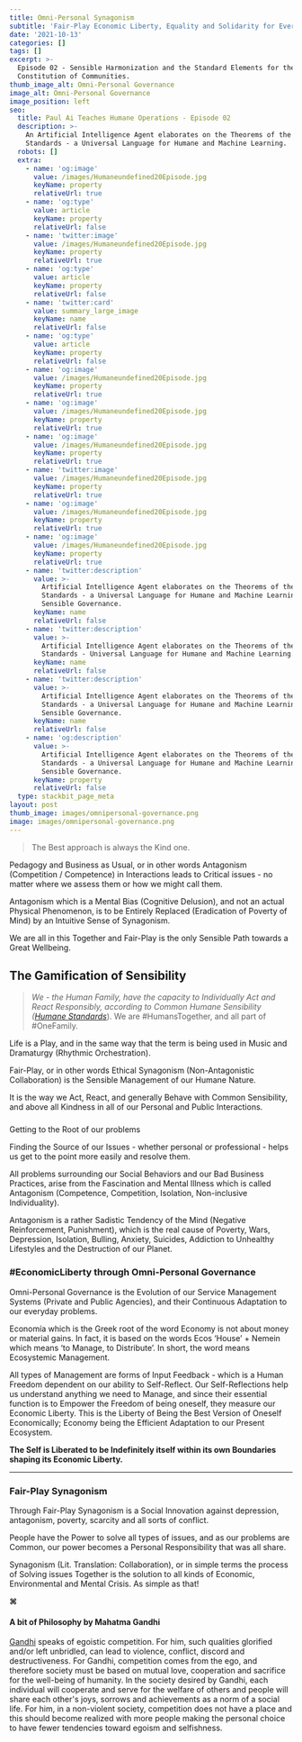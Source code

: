 ```yaml
---
title: Omni-Personal Synagonism
subtitle: 'Fair-Play Economic Liberty, Equality and Solidarity for Everyone.'
date: '2021-10-13'
categories: []
tags: []
excerpt: >-
  Episode 02 - Sensible Harmonization and the Standard Elements for the
  Constitution of Communities.
thumb_image_alt: Omni-Personal Governance
image_alt: Omni-Personal Governance
image_position: left
seo:
  title: Paul Ai Teaches Humane Operations - Episode 02
  description: >-
    An Artificial Intelligence Agent elaborates on the Theorems of the Humane
    Standards - a Universal Language for Humane and Machine Learning.
  robots: []
  extra:
    - name: 'og:image'
      value: /images/Humaneundefined20Episode.jpg
      keyName: property
      relativeUrl: true
    - name: 'og:type'
      value: article
      keyName: property
      relativeUrl: false
    - name: 'twitter:image'
      value: /images/Humaneundefined20Episode.jpg
      keyName: property
      relativeUrl: true
    - name: 'og:type'
      value: article
      keyName: property
      relativeUrl: false
    - name: 'twitter:card'
      value: summary_large_image
      keyName: name
      relativeUrl: false
    - name: 'og:type'
      value: article
      keyName: property
      relativeUrl: false
    - name: 'og:image'
      value: /images/Humaneundefined20Episode.jpg
      keyName: property
      relativeUrl: true
    - name: 'og:image'
      value: /images/Humaneundefined20Episode.jpg
      keyName: property
      relativeUrl: true
    - name: 'og:image'
      value: /images/Humaneundefined20Episode.jpg
      keyName: property
      relativeUrl: true
    - name: 'twitter:image'
      value: /images/Humaneundefined20Episode.jpg
      keyName: property
      relativeUrl: true
    - name: 'og:image'
      value: /images/Humaneundefined20Episode.jpg
      keyName: property
      relativeUrl: true
    - name: 'og:image'
      value: /images/Humaneundefined20Episode.jpg
      keyName: property
      relativeUrl: true
    - name: 'twitter:description'
      value: >-
        Artificial Intelligence Agent elaborates on the Theorems of the Humane
        Standards - a Universal Language for Humane and Machine Learning of
        Sensible Governance.
      keyName: name
      relativeUrl: false
    - name: 'twitter:description'
      value: >-
        Artificial Intelligence Agent elaborates on the Theorems of the Humane
        Standards - Universal Language for Humane and Machine Learning.
      keyName: name
      relativeUrl: false
    - name: 'twitter:description'
      value: >-
        Artificial Intelligence Agent elaborates on the Theorems of the Humane
        Standards - a Universal Language for Humane and Machine Learning of
        Sensible Governance.
      keyName: name
      relativeUrl: false
    - name: 'og:description'
      value: >-
        Artificial Intelligence Agent elaborates on the Theorems of the Humane
        Standards - a Universal Language for Humane and Machine Learning of
        Sensible Governance.
      keyName: property
      relativeUrl: false
  type: stackbit_page_meta
layout: post
thumb_image: images/omnipersonal-governance.png
image: images/omnipersonal-governance.png
---
```

> The Best approach is always the Kind one.

Pedagogy and Business as Usual, or in other words Antagonism (Competition / Competence) in Interactions leads to Critical issues - no matter where we assess them or how we might call them.

Antagonism which is a Mental Bias (Cognitive Delusion), and not an actual Physical Phenomenon, is to be Entirely Replaced (Eradication of Poverty of Mind) by an Intuitive Sense of Synagonism.

We are all in this Together and Fair-Play is the only Sensible Path towards a Great Wellbeing.

## The Gamification of Sensibility

> *We - the Human Family, have the capacity to Individually Act and React Responsibly, according to Common Humane Sensibility (*[*Humane Standards*](https://coda.io/@symbiosis/humanestandards)). We are #HumansTogether, and all part of #OneFamily.

Life is a Play, and in the same way that the term is being used in Music and Dramaturgy  (Rhythmic Orchestration).

Fair-Play, or in other words Ethical Synagonism (Non-Antagonistic Collaboration) is the Sensible Management of our Humane Nature.

It is the way we Act, React, and generally Behave with Common Sensibility, and above all Kindness in all of our Personal and Public Interactions.

###

Getting to the Root of our problems

Finding the Source of our Issues - whether personal or professional - helps us get to the point more easily and resolve them.

All problems surrounding our Social Behaviors and our Bad Business Practices, arise from the Fascination and Mental Illness which is called Antagonism (Competence, Competition, Isolation, Non-inclusive Individuality).

Antagonism is a rather Sadistic Tendency of the Mind (Negative Reinforcement, Punishment), which is the real cause of Poverty, Wars, Depression, Isolation, Bulling, Anxiety, Suicides, Addiction to Unhealthy Lifestyles and the Destruction of our Planet.

### #EconomicLiberty through Omni-Personal Governance

Omni-Personal Governance is the Evolution of our Service Management Systems (Private and Public Agencies), and their Continuous Adaptation to our everyday problems.

Economía which is the Greek root of the word Economy is not about money or material gains. In fact, it is based on the words Ecos ‘House’ + Nemein which means ‘to Manage, to Distribute’. In short, the word means Ecosystemic Management.

All types of Management are forms of Input Feedback - which is a Human Freedom dependent on our ability to Self-Reflect. Our Self-Reflections help us understand anything we need to Manage, and since their essential function is to Empower the Freedom of being oneself, they measure our Economic Liberty. This is the Liberty of Being the Best Version of Oneself Economically; Economy being the Efficient Adaptation to our Present Ecosystem.

**The Self is Liberated to be Indefinitely itself within its own Boundaries shaping its Economic Liberty.**

***

### Fair-Play Synagonism

Through Fair-Play Synagonism is a Social Innovation against depression, antagonism, poverty, scarcity and all sorts of conflict.

People have the Power to solve all types of issues, and as our problems are Common, our power becomes a Personal Responsibility that was all share.

Synagonism (Lit. Translation: Collaboration), or in simple terms the process of Solving issues Together is the solution to all kinds of Economic, Environmental and Mental Crisis. As simple as that!

**⌘**

#### A bit of Philosophy by **Mahatma Gandhi**

[Gandhi](https://en.wikipedia.org/wiki/Mahatma_Gandhi) speaks of egoistic competition. For him, such qualities glorified and/or left unbridled, can lead to violence, conflict, discord and destructiveness. For Gandhi, competition comes from the ego, and therefore society must be based on mutual love, cooperation and sacrifice for the well-being of humanity. In the society desired by Gandhi, each individual will cooperate and serve for the welfare of others and people will share each other's joys, sorrows and achievements as a norm of a social life. For him, in a non-violent society, competition does not have a place and this should become realized with more people making the personal choice to have fewer tendencies toward egoism and selfishness.

###
